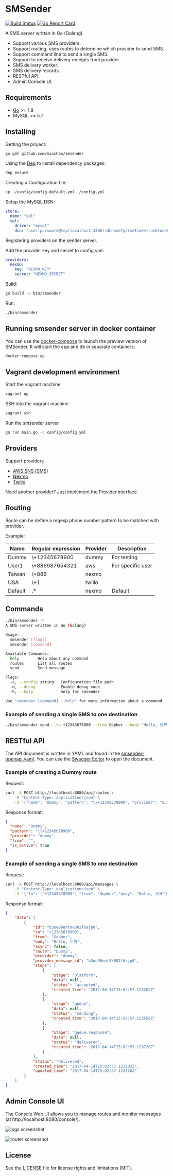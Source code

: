 # SMSender

[![Build Status](https://travis-ci.org/minchao/smsender.svg?branch=master)](https://travis-ci.org/minchao/smsender)
[![Go Report Card](https://goreportcard.com/badge/github.com/minchao/smsender)](https://goreportcard.com/report/github.com/minchao/smsender)

A SMS server written in Go (Golang).

* Support various SMS providers.
* Support routing, uses routes to determine which provider to send SMS.
* Support command line to send a single SMS.
* Support to receive delivery receipts from provider.
* SMS delivery worker.
* SMS delivery records.
* RESTful API.
* Admin Console UI.

## Requirements

* [Go](https://golang.org/) >= 1.8
* MySQL >= 5.7

## Installing

Getting the project:

```bash
go get github.com/minchao/smsender
```

Using the [Dep](https://github.com/golang/dep) to install dependency packages:

```bash
dep ensure
```

Creating a Configuration file:
 
```bash
cp ./config/config.default.yml ./config.yml
```

Setup the MySQL DSN:

```yaml
store:
  name: "sql"
  sql:
    driver: "mysql"
    dsn: "user:password@tcp(localhost:3306)/dbname?parseTime=true&loc=Local"
```

Registering providers on the sender server.

Add the provider key and secret to config.yml:

```yaml
providers:
  nexmo:
    key: "NEXMO_KEY"
    secret: "NEXMO_SECRET"
```

Build:

```bash
go build -o bin/smsender
```

Run:

```bash
./bin/smsender
```

## Running smsender server in docker container

You can use the [docker-compose](https://docs.docker.com/compose/) to launch the preview version of SMSender, It will start the app and db in separate containers:

```bash
docker-compose up
```

## Vagrant development environment

Start the vagrant machine

```bash
vagrant up
```

SSH into the vagrant machine

```bash
vagrant ssh
```

Run the smsender server

```bash
go run main.go -c config/config.yml
```

## Providers

Support providers

* [AWS SNS (SMS)](https://aws.amazon.com/sns/)
* [Nexmo](https://www.nexmo.com/)
* [Twilio](https://www.twilio.com/)

Need another provider? Just implement the [Provider](https://github.com/minchao/smsender/blob/master/smsender/model/provider.go) interface.

## Routing

Route can be define a regexp phone number pattern to be matched with provider.

Example:

| Name    | Regular expression  | Provider | Description       |
|---------|---------------------|----------|-------------------|
| Dummy   | \\+12345678900      | dummy    | For testing       |
| User1   | \\+886987654321     | aws      | For specific user |
| Taiwan  | \\+886              | nexmo    |                   |
| USA     | \\+1                | twilio   |                   |
| Default | .*                  | nexmo    | Default           |

## Commands

```bash
./bin/smsender -h
A SMS server written in Go (Golang)

Usage:
  smsender [flags]
  smsender [command]

Available Commands:
  help        Help about any command
  routes      List all routes
  send        Send message

Flags:
  -c, --config string   Configuration file path
  -d, --debug           Enable debug mode
  -h, --help            help for smsender

Use "smsender [command] --help" for more information about a command.
```

### Example of sending a single SMS to one destination

```bash
./bin/smsender send --to +12345678900 --from Gopher --body "Hello, 世界" --provider dummy
```

## RESTful API

The API document is written in YAML and found in the [smsender-openapi.yaml](https://github.com/minchao/smsender/blob/master/smsender-openapi.yaml).
You can use the [Swagger Editor](http://editor.swagger.io/) to open the document.

### Example of creating a Dummy route

Request:

```bash
curl -X POST http://localhost:8080/api/routes \
    -H "Content-Type: application/json" \
    -d '{"name": "Dummy", "pattern": "\\+12345678900", "provider": "dummy", "is_active", true}'
```

Response format:

```json
{
  "name": "Dummy",
  "pattern": "\\+12345678900",
  "provider": "dummy",
  "from": "",
  "is_active": true
}
```

### Example of sending a single SMS to one destination

Request:

```bash
curl -X POST http://localhost:8080/api/messages \
    -H "Content-Type: application/json" \
    -d '{"to": ["+12345678900"],"from": "Gopher","body": "Hello, 世界"}'
```

Response format:

```json
{
    "data": [
        {
            "id": "b3oe98ent9k002f6ajp0",
            "to": "+12345678900",
            "from": "Gopher",
            "body": "Hello, 世界",
            "async": false,
            "route": "Dummy",
            "provider": "dummy",
            "provider_message_id": "b3oe98ent9k002f6ajp0",
            "steps": [
                {
                    "stage": "platform",
                    "data": null,
                    "status": "accepted",
                    "created_time": "2017-04-14T15:02:57.123202Z"
                },
                {
                    "stage": "queue",
                    "data": null,
                    "status": "sending",
                    "created_time": "2017-04-14T15:02:57.123556Z"
                },
                {
                    "stage": "queue.response",
                    "data": null,
                    "status": "delivered",
                    "created_time": "2017-04-14T15:02:57.123726Z"
                }
            ],
            "status": "delivered",
            "created_time": "2017-04-14T15:02:57.123202Z",
            "updated_time": "2017-04-14T15:02:57.123726Z"
        }
    ]
}
```

## Admin Console UI

The Console Web UI allows you to manage routes and monitor messages (at http://localhost:8080/console/).

![logs screenshot](docs/screenshot/logs.jpg)

![router screenshot](docs/screenshot/router.jpg)

## License

See the [LICENSE](LICENSE.md) file for license rights and limitations (MIT).
